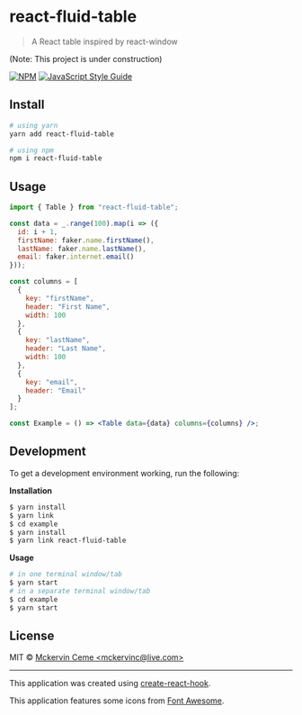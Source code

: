 # react-fluid-table

> A React table inspired by react-window

(Note: This project is under construction)

[![NPM](https://img.shields.io/npm/v/react-fluid-table?style=flat-square)](https://www.npmjs.com/package/react-fluid-table) [![JavaScript Style Guide](https://img.shields.io/badge/code_style-standard-brightgreen.svg?style=flat-square)](https://standardjs.com)

## Install

```bash
# using yarn
yarn add react-fluid-table

# using npm
npm i react-fluid-table
```

## Usage

```jsx
import { Table } from "react-fluid-table";

const data = _.range(100).map(i => ({
  id: i + 1,
  firstName: faker.name.firstName(),
  lastName: faker.name.lastName(),
  email: faker.internet.email()
}));

const columns = [
  {
    key: "firstName",
    header: "First Name",
    width: 100
  },
  {
    key: "lastName",
    header: "Last Name",
    width: 100
  },
  {
    key: "email",
    header: "Email"
  }
];

const Example = () => <Table data={data} columns={columns} />;
```

## Development

To get a development environment working, run the following:

**Installation**

```bash
$ yarn install
$ yarn link
$ cd example
$ yarn install
$ yarn link react-fluid-table
```

**Usage**

```bash
# in one terminal window/tab
$ yarn start
# in a separate terminal window/tab
$ cd example
$ yarn start
```

## License

MIT © [Mckervin Ceme &lt;mckervinc@live.com&gt;](https://github.com/mckervinc)

---

This application was created using [create-react-hook](https://github.com/hermanya/create-react-hook).

This application features some icons from [Font Awesome](https://fontawesome.com/license/free).
